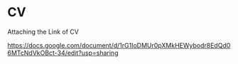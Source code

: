 # CV

Attaching the Link of CV

https://docs.google.com/document/d/1rG1IoDMUr0pXMkHEWybodr8EdQd06MTcNdVkOBct-34/edit?usp=sharing
